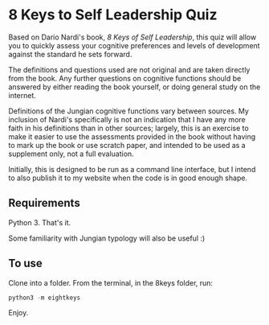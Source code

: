 # 8 Keys to Self Leadership Quiz

Based on Dario Nardi's book, *8 Keys of Self Leadership*, this quiz will allow
you to quickly assess your cognitive preferences and levels of development
against the standard he sets forward.

The definitions and questions used are not original and are taken directly from
the book. Any further questions on cognitive functions should be answered by
either reading the book yourself, or doing general study on the internet.

Definitions of the Jungian cognitive functions vary between sources. My
inclusion of Nardi's specifically is not an indication that I have any more
faith in his definitions than in other sources; largely, this is an exercise to
make it easier to use the assessments provided in the book without having to
mark up the book or use scratch paper, and intended to be used as a supplement
only, not a full evaluation.

Initially, this is designed to be run as a command line interface, but I intend
to also publish it to my website when the code is in good enough shape.

## Requirements

Python 3. That's it.

Some familiarity with Jungian typology will also be useful :)

## To use

Clone into a folder. From the terminal, in the 8keys folder, run:

``` python
python3 -m eightkeys
```

Enjoy.
